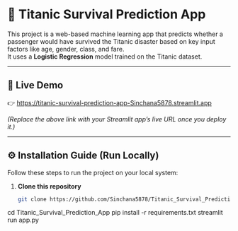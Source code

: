 # 🚢 Titanic Survival Prediction App

This project is a web-based machine learning app that predicts whether a passenger would have survived the Titanic disaster based on key input factors like age, gender, class, and fare.  
It uses a **Logistic Regression** model trained on the Titanic dataset.

---

## 🚀 Live Demo  

👉 https://titanic-survival-prediction-app-Sinchana5878.streamlit.app


*(Replace the above link with your Streamlit app’s live URL once you deploy it.)*

---

## ⚙️ Installation Guide (Run Locally)

Follow these steps to run the project on your local system:

1. **Clone this repository**
   ```bash
   git clone https://github.com/Sinchana5878/Titanic_Survival_Prediction_App.git
cd Titanic_Survival_Prediction_App
pip install -r requirements.txt
streamlit run app.py
